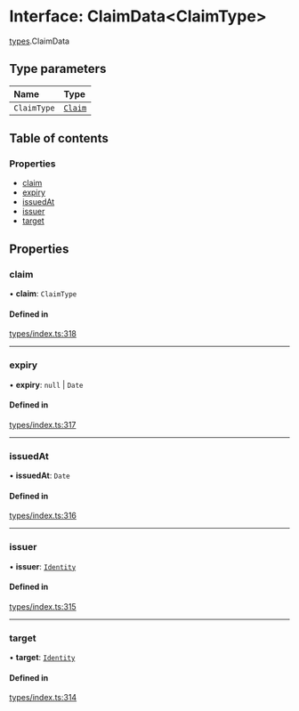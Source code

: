 # Interface: ClaimData<ClaimType\>

[types](../wiki/types).ClaimData

## Type parameters

| Name | Type |
| :------ | :------ |
| `ClaimType` | [`Claim`](../wiki/types#claim) |

## Table of contents

### Properties

- [claim](../wiki/types.ClaimData#claim)
- [expiry](../wiki/types.ClaimData#expiry)
- [issuedAt](../wiki/types.ClaimData#issuedat)
- [issuer](../wiki/types.ClaimData#issuer)
- [target](../wiki/types.ClaimData#target)

## Properties

### claim

• **claim**: `ClaimType`

#### Defined in

[types/index.ts:318](https://github.com/PolymeshAssociation/polymesh-sdk/blob/e978aefd/src/types/index.ts#L318)

___

### expiry

• **expiry**: ``null`` \| `Date`

#### Defined in

[types/index.ts:317](https://github.com/PolymeshAssociation/polymesh-sdk/blob/e978aefd/src/types/index.ts#L317)

___

### issuedAt

• **issuedAt**: `Date`

#### Defined in

[types/index.ts:316](https://github.com/PolymeshAssociation/polymesh-sdk/blob/e978aefd/src/types/index.ts#L316)

___

### issuer

• **issuer**: [`Identity`](../wiki/api.entities.Identity.Identity)

#### Defined in

[types/index.ts:315](https://github.com/PolymeshAssociation/polymesh-sdk/blob/e978aefd/src/types/index.ts#L315)

___

### target

• **target**: [`Identity`](../wiki/api.entities.Identity.Identity)

#### Defined in

[types/index.ts:314](https://github.com/PolymeshAssociation/polymesh-sdk/blob/e978aefd/src/types/index.ts#L314)
